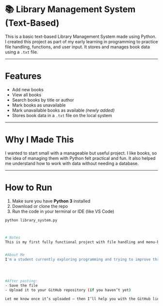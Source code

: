 # 📚 Library Management System (Text-Based)

This is a basic text-based Library Management System made using Python. I created this project as part of my early learning in programming to practice file handling, functions, and user input. It stores and manages book data using a `.txt` file.

---

# Features

-  Add new books  
-  View all books  
-  Search books by title or author  
-  Mark books as unavailable  
-  Mark unavailable books as available *(newly added)*  
-  Stores book data in a `.txt` file on the local system  

---

# Why I Made This

I wanted to start small with a manageable but useful project. I like books, so the idea of managing them with Python felt practical and fun. It also helped me understand how to work with data without needing a database.

---

# How to Run

1. Make sure you have **Python 3** installed  
2. Download or clone the repo  
3. Run the code in your terminal or IDE (like VS Code)

```bash
python library_system.py



# Notes
This is my first fully functional project with file handling and menu-based user interaction. More features like deleting a book or editing book details may be added later as I learn more.


#About Me
I'm a student currently exploring programming and trying to improve through hands-on learning. I'm also interested in robotics and creative arts like painting and crochet. You can check out more projects on my GitHub as I grow!




#After pasting:
- Save the file
- Upload it to your GitHub repository (if you haven’t yet)

Let me know once it’s uploaded — then I’ll help you with the GitHub link and next steps like editing your other project.
